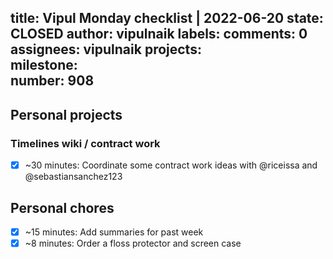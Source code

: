 title:	Vipul Monday checklist | 2022-06-20
state:	CLOSED
author:	vipulnaik
labels:	
comments:	0
assignees:	vipulnaik
projects:	
milestone:	
number:	908
--
## Personal projects

### Timelines wiki / contract work

- [x] ~30 minutes: Coordinate some contract work ideas with @riceissa and @sebastiansanchez123

## Personal chores

- [x] ~15 minutes: Add summaries for past week
- [x] ~8 minutes: Order a floss protector and screen case 
